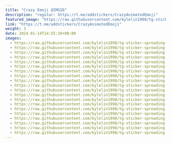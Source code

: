 ```yaml
---
title: "Crazy Emoji @IMG2D"
description: "regular: https://t.me/addstickers/CrazyAnimatedEmoji"
featured_image: "https://raw.githubusercontent.com/kylelin1998/tg-sticker-spreading-worldwide-images/main/img/55dca4a8-b8f7-4094-a14d-7b1a290a4cd4.jpg"
link: "https://t.me/addstickers/CrazyAnimatedEmoji"
weight: 3
date: 2024-01-14T14:55:39+08:00
images:
  - https://raw.githubusercontent.com/kylelin1998/tg-sticker-spreading-worldwide-images/main/img/55dca4a8-b8f7-4094-a14d-7b1a290a4cd4.jpg
  - https://raw.githubusercontent.com/kylelin1998/tg-sticker-spreading-worldwide-images/main/img/8a8ab8e6-04d2-4253-a6be-6c1644c4930f.jpg
  - https://raw.githubusercontent.com/kylelin1998/tg-sticker-spreading-worldwide-images/main/img/bff5c5ff-1513-4d46-a16c-19d6033b3b52.jpg
  - https://raw.githubusercontent.com/kylelin1998/tg-sticker-spreading-worldwide-images/main/img/ecdc684e-000e-4453-b87a-beb100f5486e.jpg
  - https://raw.githubusercontent.com/kylelin1998/tg-sticker-spreading-worldwide-images/main/img/5e37dedc-f0c5-408c-8733-0197434ccc6c.jpg
  - https://raw.githubusercontent.com/kylelin1998/tg-sticker-spreading-worldwide-images/main/img/b7900957-9bba-4496-8bfa-dd3bb6f333d0.jpg
  - https://raw.githubusercontent.com/kylelin1998/tg-sticker-spreading-worldwide-images/main/img/9eb34bf0-ed67-455b-b67f-3f5e4ba07be6.jpg
  - https://raw.githubusercontent.com/kylelin1998/tg-sticker-spreading-worldwide-images/main/img/3c954227-3c9b-4451-bfda-2dc6f0eadef5.jpg
  - https://raw.githubusercontent.com/kylelin1998/tg-sticker-spreading-worldwide-images/main/img/79e3ac69-bdc8-4840-b7a4-8efa2dd09208.jpg
  - https://raw.githubusercontent.com/kylelin1998/tg-sticker-spreading-worldwide-images/main/img/c976d84f-adfc-4f2f-acc4-78177138f0f7.jpg
  - https://raw.githubusercontent.com/kylelin1998/tg-sticker-spreading-worldwide-images/main/img/9d9c7ae3-d918-4dba-9f96-d5649e711cbb.jpg
  - https://raw.githubusercontent.com/kylelin1998/tg-sticker-spreading-worldwide-images/main/img/2341f8d1-cceb-48a1-ad42-d753be280279.jpg
  - https://raw.githubusercontent.com/kylelin1998/tg-sticker-spreading-worldwide-images/main/img/4fe57d6c-176f-4760-8065-5718ed3ac807.jpg
  - https://raw.githubusercontent.com/kylelin1998/tg-sticker-spreading-worldwide-images/main/img/49cea175-e7eb-45a4-829c-ad59b752b2be.jpg
  - https://raw.githubusercontent.com/kylelin1998/tg-sticker-spreading-worldwide-images/main/img/b354987e-308f-4a64-9471-296476d34fe8.jpg
  - https://raw.githubusercontent.com/kylelin1998/tg-sticker-spreading-worldwide-images/main/img/c65a7e5c-28b3-491c-9f13-bf5d89c51d6a.jpg
  - https://raw.githubusercontent.com/kylelin1998/tg-sticker-spreading-worldwide-images/main/img/9af6ae37-42b6-44ea-b77e-10e1cd5c92ba.jpg
  - https://raw.githubusercontent.com/kylelin1998/tg-sticker-spreading-worldwide-images/main/img/e13351dd-ee20-414d-b456-582faea77641.jpg
  - https://raw.githubusercontent.com/kylelin1998/tg-sticker-spreading-worldwide-images/main/img/ae4054ad-b5dc-4479-ad2c-6c7bb31317df.jpg
  - https://raw.githubusercontent.com/kylelin1998/tg-sticker-spreading-worldwide-images/main/img/16fee0e8-a82b-4ed6-a8c6-f58735f5c837.jpg
---
```

